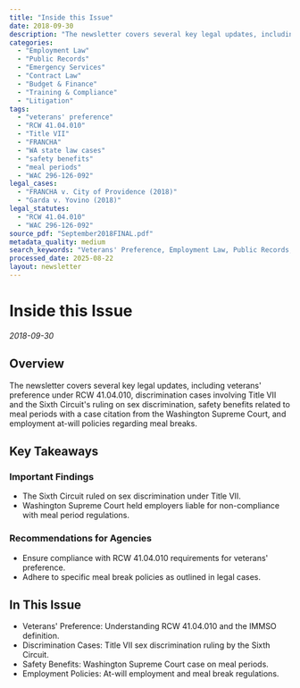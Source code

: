 ```yaml
---
title: "Inside this Issue"
date: 2018-09-30
description: "The newsletter covers several key legal updates, including veterans' preference under RCW 41.04.010, discrimination cases involving Title VII and the Sixth Circuit's ruling on sex discrimination, safety benefits related to meal periods with a case citation from the Washington Supreme Court, and employment at-will policies regarding meal breaks."
categories:
  - "Employment Law"
  - "Public Records"
  - "Emergency Services"
  - "Contract Law"
  - "Budget & Finance"
  - "Training & Compliance"
  - "Litigation"
tags:
  - "veterans' preference"
  - "RCW 41.04.010"
  - "Title VII"
  - "FRANCHA"
  - "WA state law cases"
  - "safety benefits"
  - "meal periods"
  - "WAC 296-126-092"
legal_cases:
  - "FRANCHA v. City of Providence (2018)"
  - "Garda v. Yovino (2018)"
legal_statutes:
  - "RCW 41.04.010"
  - "WAC 296-126-092"
source_pdf: "September2018FINAL.pdf"
metadata_quality: medium
search_keywords: "Veterans' Preference, Employment Law, Public Records, Emergency Services, Contract Law, Budget & Finance, Training & Compliance, Litigation..."
processed_date: 2025-08-22
layout: newsletter
---
```


# Inside this Issue

*2018-09-30*

## Overview

The newsletter covers several key legal updates, including veterans' preference under RCW 41.04.010, discrimination cases involving Title VII and the Sixth Circuit's ruling on sex discrimination, safety benefits related to meal periods with a case citation from the Washington Supreme Court, and employment at-will policies regarding meal breaks.

## Key Takeaways

### Important Findings

- The Sixth Circuit ruled on sex discrimination under Title VII.
- Washington Supreme Court held employers liable for non-compliance with meal period regulations.

### Recommendations for Agencies

- Ensure compliance with RCW 41.04.010 requirements for veterans' preference.
- Adhere to specific meal break policies as outlined in legal cases.

## In This Issue

- Veterans' Preference: Understanding RCW 41.04.010 and the IMMSO definition.
- Discrimination Cases: Title VII sex discrimination ruling by the Sixth Circuit.
- Safety Benefits: Washington Supreme Court case on meal periods.
- Employment Policies: At-will employment and meal break regulations.

